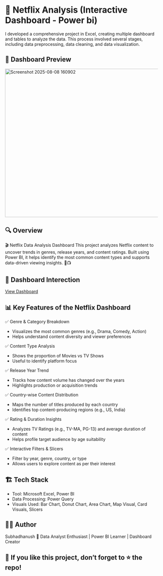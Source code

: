 # 🍿 Netflix Analysis (Interactive Dashboard - Power bi) 
I developed a comprehensive project in Excel, creating multiple dashboard and tables to analyze the data. This process involved several stages, including data preprocessing, data cleaning, and data visualization.

## 📸 Dashboard Preview
<img width="869" height="487" alt="Screenshot 2025-08-08 160902" src="https://github.com/user-attachments/assets/895df3fb-277d-42c3-919c-c9ea73ec77ef" />

## 🔍 Overview 
🎬 Netflix Data Analysis Dashboard
This project analyzes Netflix content to uncover trends in genres, release years, and content ratings.
Built using Power BI, it helps identify the most common content types and supports data-driven viewing insights. 🍿📺

## 🎯 Dashboard Interection 
<a href="https://github.com/Subhadhanush-R/Netflix-Analysis-/blob/main/Netflix_Analysis.pbix">View Dashboard</a>

## 📊 Key Features of the Netflix Dashboard
✅ Genre & Category Breakdown
* Visualizes the most common genres (e.g., Drama, Comedy, Action)
* Helps understand content diversity and viewer preferences
  
✅ Content Type Analysis
* Shows the proportion of Movies vs TV Shows
* Useful to identify platform focus
  
✅ Release Year Trend
* Tracks how content volume has changed over the years
* Highlights production or acquisition trends
  
✅ Country-wise Content Distribution
* Maps the number of titles produced by each country
* Identifies top content-producing regions (e.g., US, India)
  
✅ Rating & Duration Insights
* Analyzes TV Ratings (e.g., TV-MA, PG-13) and average duration of content
* Helps profile target audience by age suitability
  
✅ Interactive Filters & Slicers
* Filter by year, genre, country, or type
* Allows users to explore content as per their interest

## 🏗️ Tech Stack
 * Tool: Microsoft Excel, Power BI
 * Data Processing: Power Query
 * Visuals Used: Bar Chart, Donut Chart, Area Chart, Map Visual, Card Visuals, Slicers

## 👨‍💻 Author
Subhadhanush 
📌 Data Analyst Enthusiast | Power BI Learner | Dashboard Creator

## 🌟 If you like this project, don’t forget to ⭐ the repo!




